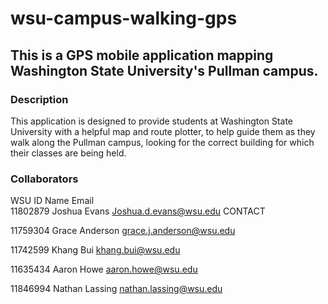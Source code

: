 # wsu-campus-walking-gps
## This is a GPS mobile application mapping Washington State University's Pullman campus.
### Description
This application is designed to provide students at Washington State University with a helpful map and route plotter, to help guide them as they walk along the Pullman campus, looking for the correct building for which their classes are being held.
### Collaborators
  WSU ID 	  Name	          Email	                  
  11802879	Joshua Evans	  Joshua.d.evans@wsu.edu	CONTACT
  
  11759304	Grace Anderson	grace.j.anderson@wsu.edu	
  
11742599	Khang Bui	      khang.bui@wsu.edu	

11635434	Aaron Howe    	aaron.howe@wsu.edu	
				
11846994	Nathan Lassing	nathan.lassing@wsu.edu
